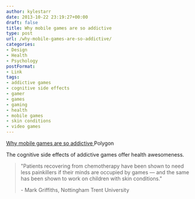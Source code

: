 ```yaml
---
author: kylestarr
date: 2013-10-22 23:19:27+00:00
draft: false
title: Why mobile games are so addictive
type: post
url: /why-mobile-games-are-so-addictive/
categories:
- Design
- Health
- Psychology
postFormat:
- Link
tags:
- addictive games
- cognitive side effects
- gamer
- games
- gaming
- health
- mobile games
- skin conditions
- video games
---
```


[Why mobile games are so addictive
](http://www.polygon.com/2013/10/19/4855338/why-mobile-games-are-so-addictive)Polygon

The cognitive side effects of addictive games offer health awesomeness.


<blockquote>"Patients recovering from chemotherapy have been shown to need less painkillers if their minds are occupied by games — and the same has been shown to work on children with skin conditions."

- Mark Griffiths, Nottingham Trent University</blockquote>
